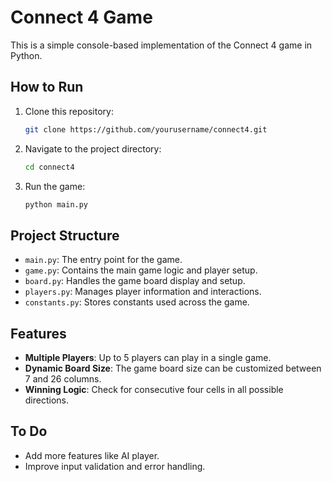 # Connect 4 Game

This is a simple console-based implementation of the Connect 4 game in Python.

## How to Run

1. Clone this repository:
    ```bash
    git clone https://github.com/yourusername/connect4.git
    ```

2. Navigate to the project directory:
    ```bash
    cd connect4
    ```

3. Run the game:
    ```bash
    python main.py
    ```

## Project Structure

- `main.py`: The entry point for the game.
- `game.py`: Contains the main game logic and player setup.
- `board.py`: Handles the game board display and setup.
- `players.py`: Manages player information and interactions.
- `constants.py`: Stores constants used across the game.

## Features

- **Multiple Players**: Up to 5 players can play in a single game.
- **Dynamic Board Size**: The game board size can be customized between 7 and 26 columns.
- **Winning Logic**: Check for consecutive four cells in all possible directions.

## To Do

- Add more features like AI player.
- Improve input validation and error handling.
